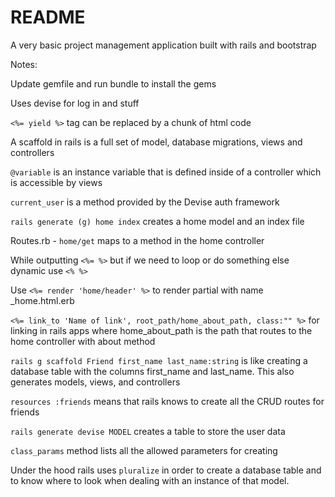 # README

A very basic project management application built with rails and bootstrap

Notes:

Update gemfile and run bundle to install the gems

Uses devise for log in and stuff

`<%= yield %>` tag can be replaced by a chunk of html code

A scaffold in rails is a full set of model, database migrations, views and controllers

`@variable` is an instance variable that is defined inside of a controller which is accessible by views

`current_user` is a method provided by the Devise auth framework

`rails generate (g) home index` creates a home model and an index file

Routes.rb - `home/get` maps to a method in the home controller

While outputting `<%= %>` but if we need to loop or do something else dynamic use `<% %>`

Use `<%= render 'home/header' %>` to render partial with name _home.html.erb

`<%= link_to 'Name of link', root_path/home_about_path, class:"" %>` for linking in rails apps where home_about_path is the path that routes to the home controller with about method

`rails g scaffold Friend first_name last_name:string` is like creating a database table with the columns first_name and last_name. This also generates models, views, and controllers

`resources :friends` means that rails knows to create all the CRUD routes for friends

`rails generate devise MODEL` creates a table to store the user data

`class_params` method lists all the allowed parameters for creating

Under the hood rails uses `pluralize` in order to create a database table and to know where to look when dealing with an instance of that model.
